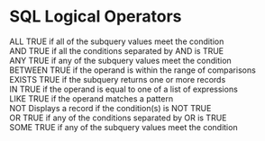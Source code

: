 # SQL Logical Operators

ALL       TRUE if all of the subquery values meet the condition    
AND       TRUE if all the conditions separated by AND is TRUE    
ANY       TRUE if any of the subquery values meet the condition    
BETWEEN   TRUE if the operand is within the range of comparisons    
EXISTS    TRUE if the subquery returns one or more records    
IN        TRUE if the operand is equal to one of a list of expressions    
LIKE      TRUE if the operand matches a pattern    
NOT       Displays a record if the condition(s) is NOT TRUE    
OR        TRUE if any of the conditions separated by OR is TRUE    
SOME      TRUE if any of the subquery values meet the condition
